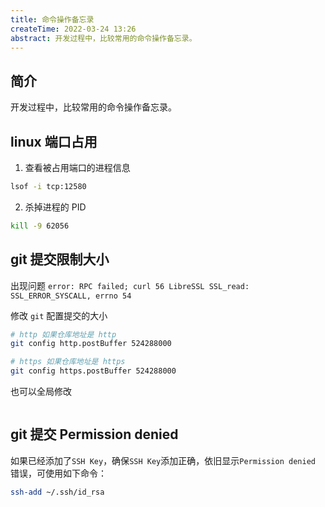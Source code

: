 ```yaml
---
title: 命令操作备忘录
createTime: 2022-03-24 13:26
abstract: 开发过程中，比较常用的命令操作备忘录。
---
```


## 简介

开发过程中，比较常用的命令操作备忘录。

## linux 端口占用

1. 查看被占用端口的进程信息

```bash
lsof -i tcp:12580
```

2. 杀掉进程的 PID

```bash
kill -9 62056
```

## git 提交限制大小

出现问题 `error: RPC failed; curl 56 LibreSSL SSL_read: SSL_ERROR_SYSCALL, errno 54`

修改 `git` 配置提交的大小

```bash
# http 如果仓库地址是 http
git config http.postBuffer 524288000

# https 如果仓库地址是 https
git config https.postBuffer 524288000
```

也可以全局修改
```bash

```

## git 提交 Permission denied

如果已经添加了`SSH Key`，确保`SSH Key`添加正确，依旧显示`Permission denied` 错误，可使用如下命令：

```bash
ssh-add ~/.ssh/id_rsa
```
